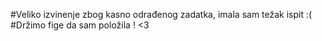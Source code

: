   #Veliko izvinenje zbog kasno odrađenog zadatka, imala sam težak ispit :(
  #Držimo fige da sam položila ! <3  

